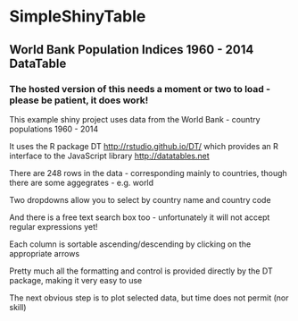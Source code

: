# SimpleShinyTable

## World Bank Population Indices 1960 - 2014 DataTable

### The hosted version of this needs a moment or two to load - please be patient, it does work!
   
  This example shiny project uses data from the World Bank - country populations 1960 - 2014
  
  It uses the R package DT http://rstudio.github.io/DT/ which provides an R interface to the JavaScript library http://datatables.net
  
  There are 248 rows in the data - corresponding mainly to countries, though there are some aggegrates - e.g. world
  
  Two dropdowns allow you to select by country name and country code
  
  And there is a free text search box too - unfortunately it will not accept regular expressions yet!
  
  Each column is sortable ascending/descending by clicking on the appropriate arrows
  
  Pretty much all the formatting and control is provided directly by the DT package, making it very easy to use
  
  The next obvious step is to plot selected data, but time does not permit (nor skill)
